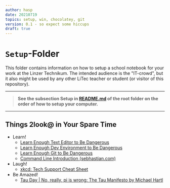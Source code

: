 ```yaml
---
author: hasp
date: 20210719
topics: setup, win, chocolatey, git
version: 0.1 - so expect some hiccups
draft: true
---
```


# `Setup`-Folder

This folder contains information on how to setup a school notebook for your work at the Linzer Technikum. The intended audience is the "IT-crowd", but it also might be used by any other LiTec teacher or student (or visitor of this repository).

---

> **See the subsection **Setup** in [README.md](../README.md) of the root folder on the order of how to setup your computer.**

---

## Things 2look@ in Your Spare Time

- Learn!
  - [Learn Enough Text Editor to Be Dangerous](https://www.learnenough.com/text-editor-tutorial)
  - [Learn Enough Dev Environment to Be Dangerous](https://www.learnenough.com/dev-environment-tutorial)
  - [Learn Enough Git to Be Dangerous](https://www.learnenough.com/git-tutorial)
  - [Command Line Introduction (sebhastian.com)](https://sebhastian.com/command-line-introduction/)
- Laugh!
  - [xkcd: Tech Support Cheat Sheet](https://m.xkcd.com/627/)
- Be Amazed!
  - [Tau Day | No, really, pi is wrong: The Tau Manifesto by Michael Hartl](https://tauday.com/tau-manifesto)
